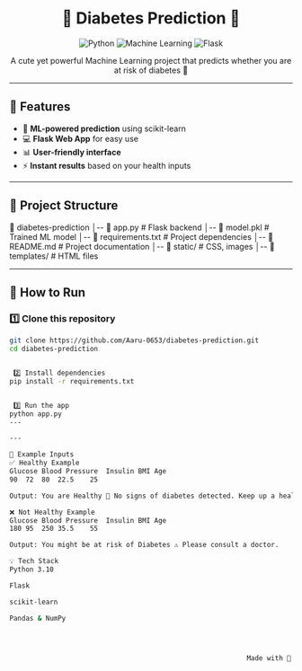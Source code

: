 <div align="center">

# 🩷 Diabetes Prediction 🩵

![Python](https://img.shields.io/badge/Python-3.10-FFD1DC?style=for-the-badge&logo=python&logoColor=3776AB)
![Machine Learning](https://img.shields.io/badge/Machine%20Learning-FFD1DC?style=for-the-badge&logo=scikit-learn&logoColor=F7931E)
![Flask](https://img.shields.io/badge/Flask-FFE4E1?style=for-the-badge&logo=flask&logoColor=000000)

<p align="center">
A cute yet powerful Machine Learning project that predicts whether you are at risk of diabetes 💖
</p>

</div>

---

## 🌸 Features
- 🧠 **ML-powered prediction** using scikit-learn
- 💻 **Flask Web App** for easy use
- 📊 **User-friendly interface**
- ⚡ **Instant results** based on your health inputs

---

## 📂 Project Structure

📁 diabetes-prediction
│-- 📄 app.py # Flask backend
│-- 📄 model.pkl # Trained ML model
│-- 📄 requirements.txt # Project dependencies
│-- 📄 README.md # Project documentation
│-- 📁 static/ # CSS, images
│-- 📁 templates/ # HTML files


---

## 🚀 How to Run

### 1️⃣ Clone this repository
```bash
git clone https://github.com/Aaru-0653/diabetes-prediction.git
cd diabetes-prediction


 2️⃣ Install dependencies
pip install -r requirements.txt


 3️⃣ Run the app
python app.py
---

---

🧪 Example Inputs
✅ Healthy Example
Glucose	Blood Pressure	Insulin	BMI	Age
90	72	80	22.5	25

Output: You are Healthy 💖 No signs of diabetes detected. Keep up a healthy lifestyle!

❌ Not Healthy Example
Glucose	Blood Pressure	Insulin	BMI	Age
180	95	250	35.5	55

Output: You might be at risk of Diabetes ⚠️ Please consult a doctor.

💡 Tech Stack
Python 3.10

Flask

scikit-learn

Pandas & NumPy




                                                           Made with 💖 by Aaru



